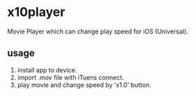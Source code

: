 x10player
=========

Movie Player which can change play speed for iOS (Universal).

## usage

1. install app to device.
2. import .mov file with iTuens connect.
3. play movie and change speed by 'x1.0' button.

